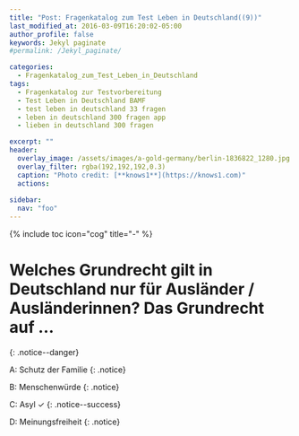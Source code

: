 ```yaml
---
title: "Post: Fragenkatalog zum Test Leben in Deutschland((9))"
last_modified_at: 2016-03-09T16:20:02-05:00
author_profile: false
keywords: Jekyl paginate
#permalink: /Jekyl_paginate/

categories:
  - Fragenkatalog_zum_Test_Leben_in_Deutschland 
tags:
  - Fragenkatalog zur Testvorbereitung
  - Test Leben in Deutschland BAMF
  - test leben in deutschland 33 fragen
  - leben in deutschland 300 fragen app
  - lieben in deutschland 300 fragen

excerpt: ""
header:
  overlay_image: /assets/images/a-gold-germany/berlin-1836822_1280.jpg
  overlay_filter: rgba(192,192,192,0.3)
  caption: "Photo credit: [**knows1**](https://knows1.com)"
  actions:
    
sidebar:
  nav: "foo"
---
```


{% include toc icon="cog" title="-" %}

# Welches Grundrecht gilt in Deutschland nur für Ausländer / Ausländerinnen? Das Grundrecht auf …
{: .notice--danger}

A: Schutz der Familie
 {: .notice}

B: Menschenwürde
 {: .notice}

C: Asyl ✓
{: .notice--success}

D: Meinungsfreiheit
 {: .notice}
